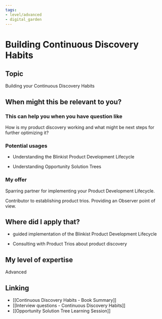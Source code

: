 ```yaml
---
tags: 
- level/advanced
- digital_garden
---
```

# Building Continuous Discovery Habits
## Topic

Building your Continuous Discovery Habits

## When might this be relevant to you?

### This can help you when you have question like

How is my product discovery working and what might be next steps for further optimizing it?

### Potential usages

-   Understanding the Blinkist Product Development Lifecycle
    
-   Understanding Opportunity Solution Trees
    

### My offer

Sparring partner for implementing your Product Development Lifecycle.

Contributor to establishing product trios. Providing an Observer point of view.

## Where did I apply that?

-   guided implementation of the Blinkist Product Development Lifecycle
    
-   Consulting with Product Trios about product discovery
    

## My level of expertise

Advanced

## Linking
+ [[Continuous Discovery Habits - Book Summary]]
+ [[Interview questions - Continuous Discovery Habits]]
+ [[Opportunity Solution Tree Learning Session]]

